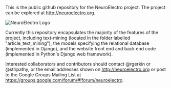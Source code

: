 This is the public github repository for the NeuroElectro project. The project can be explored at http://neuroelectro.org.

![NeuroElectro Logo](https://raw.githubusercontent.com/neuroelectro/neuroelectro_org/master/media/images/neuroelectro.png)

Currently this repository encapsulates the majority of the features of the project, including text-mining (located in the folder labelled "article_text_mining"), the models specifying the relational database (implemented in Django), and the website front end and back end code (implemented in Python's Django web framework).
 
Interested collaborators and contributors should contact @rgerkin or @stripathy, or the email addresses shown on http://neuroelectro.org or post to the Google Groups Mailing List at https://groups.google.com/forum/#!forum/neuroelectro.
